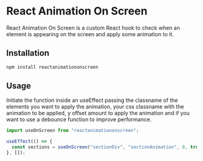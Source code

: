 # React Animation On Screen

React Animation On Screen is a custom React hook to check when an element is appearing on the screen and apply some animation to it.

## Installation

```bash
npm install reactanimationonscreen
```

## Usage

Initiate the function inside an useEffect passing the classname of the elements you want to apply the animation, your css classname with the animation to be applied, y offset amount to apply the animation and if you want to use a debounce function to improve performance.

```jsx
import useOnScreen from "reactanimationonscreen";

useEffect(() => {
  const sections = useOnScreen("sectionDiv", "sectionAnimation", 0, true);
}, []);
```

